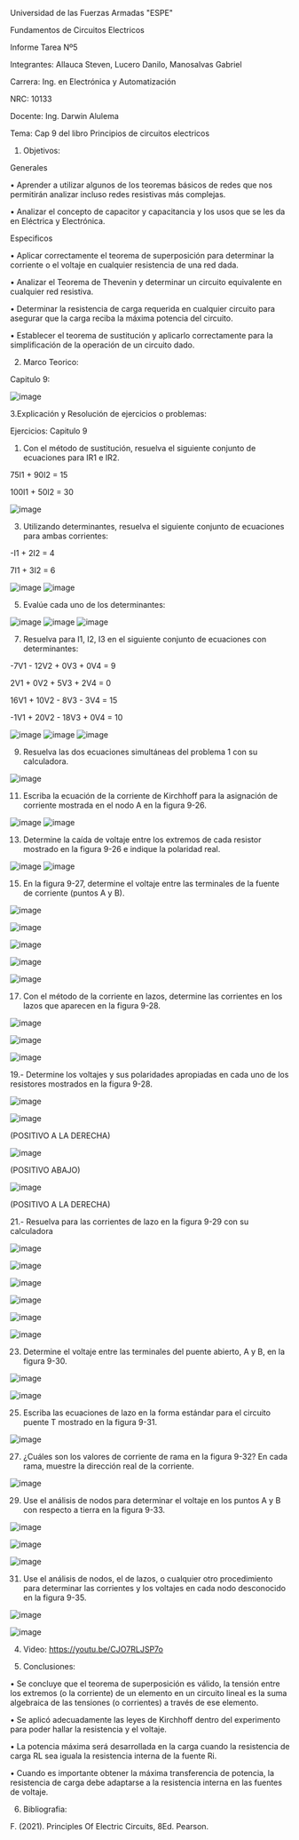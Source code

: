 Universidad de las Fuerzas Armadas "ESPE"

Fundamentos de Circuitos Electricos

Informe Tarea Nº5

Integrantes: Allauca Steven, Lucero Danilo, Manosalvas Gabriel

Carrera: Ing. en Electrónica y Automatización

NRC: 10133

Docente: Ing. Darwin Alulema

Tema: Cap 9 del libro Principios de circuitos electricos

1. Objetivos:

Generales

• Aprender a utilizar algunos de los teoremas básicos de redes que nos permitirán analizar incluso redes resistivas más complejas.

• Analizar el concepto de capacitor y capacitancia y los usos que se les da en Eléctrica y Electrónica.

Especificos

• Aplicar correctamente el teorema de superposición para determinar la corriente o el voltaje en cualquier resistencia de una red dada.

• Analizar el Teorema de Thevenin y determinar un circuito equivalente en cualquier red resistiva.

• Determinar la resistencia de carga requerida en cualquier circuito para asegurar que la carga reciba la máxima potencia del circuito.

• Establecer el teorema de sustitución y aplicarlo correctamente para la simplificación de la operación de un circuito dado.


2. Marco Teorico:

Capitulo 9:

![image](https://user-images.githubusercontent.com/94025287/148792717-04915950-9ab3-4d87-8ca2-ff48141a00fe.png)


3.Explicación y Resolución de ejercicios o problemas:


Ejercicios: Capitulo 9


1. Con el método de sustitución, resuelva el siguiente conjunto de ecuaciones para IR1 e IR2.

75I1 + 90I2 = 15

100I1 + 50I2 = 30

![image](https://user-images.githubusercontent.com/94025287/148303165-2ea3d0bf-eb4c-4bbe-9fb9-2b49fdc1bf9a.png)

3. Utilizando determinantes, resuelva el siguiente conjunto de ecuaciones para ambas corrientes:

-I1 + 2I2 = 4

7I1 + 3I2 = 6

![image](https://user-images.githubusercontent.com/94025287/148303268-8c02b4a2-b2f0-429a-bb2a-a52b9fe148ed.png)
![image](https://user-images.githubusercontent.com/94025287/148303303-ba9751fb-5e18-495d-b09f-150875fc7ffd.png)

5. Evalúe cada uno de los determinantes:

![image](https://user-images.githubusercontent.com/94025287/148303341-b79eaa63-00aa-4984-a09d-d529d686cb21.png)
![image](https://user-images.githubusercontent.com/94025287/148303402-cc73dc3d-f7ab-4351-8f5a-5a7a21360040.png)
![image](https://user-images.githubusercontent.com/94025287/148303429-e8330483-bb39-4170-a285-7c7913f388b6.png)

7. Resuelva para I1, I2, I3 en el siguiente conjunto de ecuaciones con determinantes:

-7V1 - 12V2 + 0V3 + 0V4 = 9

2V1 + 0V2 + 5V3 + 2V4 = 0

16V1 + 10V2 - 8V3 - 3V4 = 15

-1V1 + 20V2 - 18V3 + 0V4 = 10


![image](https://user-images.githubusercontent.com/94025287/148303492-497a0ad1-e13e-4edc-a9a7-b656b58f064a.png)
![image](https://user-images.githubusercontent.com/94025287/148303550-ec60960a-11ca-410a-9c6a-b982d931ba98.png)
![image](https://user-images.githubusercontent.com/94025287/148303568-5f4f5581-b004-4f87-ac43-aa6bba3a278a.png)


9. Resuelva las dos ecuaciones simultáneas del problema 1 con su calculadora.

![image](https://user-images.githubusercontent.com/94025287/148303662-15cf54c2-e255-4730-9e1e-72131149226a.png)

11. Escriba la ecuación de la corriente de Kirchhoff para la asignación de corriente mostrada en el nodo A
en la figura 9-26.

![image](https://user-images.githubusercontent.com/94025287/148303709-fda3ff7a-031a-4eb2-933d-e2229804de47.png)
![image](https://user-images.githubusercontent.com/94025287/148303747-2e983a67-5500-4635-a27e-499716ee6395.png)

13. Determine la caída de voltaje entre los extremos de cada resistor mostrado en la figura 9-26 e indique
la polaridad real.

![image](https://user-images.githubusercontent.com/94025287/148303709-fda3ff7a-031a-4eb2-933d-e2229804de47.png)
![image](https://user-images.githubusercontent.com/94025287/148303849-e17445cf-08f8-48f1-92aa-553462362da3.png)

15. En la figura 9-27, determine el voltaje entre las terminales de la fuente de corriente (puntos A y B).

![image](https://user-images.githubusercontent.com/94025287/148303882-01d59312-7ce4-4c0b-939c-1b98c9f89149.png)

![image](https://user-images.githubusercontent.com/94025287/148303933-b80a5b91-16cc-4ba1-bf8d-f020bac711e6.png)

![image](https://user-images.githubusercontent.com/94025287/148303915-a224e275-e32f-4845-9450-1a037d5efad6.png)

![image](https://user-images.githubusercontent.com/94025287/148303961-89b88352-39a4-41a6-92d7-32b9ce12255f.png)

![image](https://user-images.githubusercontent.com/94025287/148303990-133d09c3-27fa-400f-97c1-aba1e95898d9.png)

17. Con el método de la corriente en lazos, determine las corrientes en los lazos que aparecen en la figura 9-28.

![image](https://user-images.githubusercontent.com/94025287/148304012-9731014b-127e-4ef6-b63b-424b58fa5660.png)

![image](https://user-images.githubusercontent.com/94025287/148304041-1ddc47da-c472-414b-b259-f2e12ad7c5f3.png)

![image](https://user-images.githubusercontent.com/94025287/148304069-96436b1c-0b63-4fa4-ae3f-0b22ce94434b.png)

19.- Determine los voltajes y sus polaridades apropiadas en cada uno de los resistores mostrados en la figura 9-28.

![image](https://user-images.githubusercontent.com/94025287/148964556-58daa165-0033-4280-9e3f-5f83606a3cfa.png)

![image](https://user-images.githubusercontent.com/94025287/148964594-367dd9ce-aeac-434b-b149-a9e6ba5f3f96.png)

(POSITIVO A LA DERECHA)

![image](https://user-images.githubusercontent.com/94025287/148964721-85271bd5-d260-4036-9d42-84c006757745.png)

(POSITIVO ABAJO)

![image](https://user-images.githubusercontent.com/94025287/148964776-ece58eaf-0f5e-4ee6-bea7-51a99104a670.png)

(POSITIVO A LA DERECHA)

21.- Resuelva para las corrientes de lazo en la figura 9-29 con su calculadora

![image](https://user-images.githubusercontent.com/94025287/148964857-71af1998-266d-4e04-9447-e4b4544fb644.png)

![image](https://user-images.githubusercontent.com/94025287/148964877-ad5c1f62-9b22-4bdb-ab67-343ed6de12fb.png)

![image](https://user-images.githubusercontent.com/94025287/148964889-550866ab-3120-4459-90da-33d83fa5c364.png)

![image](https://user-images.githubusercontent.com/94025287/148964914-34cea756-c8de-4a63-8c8f-213f487998e4.png)

![image](https://user-images.githubusercontent.com/94025287/148964932-81193c81-fb3f-4c51-be2c-b2bb8f8d28fa.png)

![image](https://user-images.githubusercontent.com/94025287/148964944-bef3e012-8591-4526-9645-9e72a99efc16.png)


23. Determine el voltaje entre las terminales del puente abierto, A y B, en la figura 9-30.

![image](https://user-images.githubusercontent.com/94025287/148788602-786229a7-b5f7-476f-bcc4-9f8d998a4e25.png)

![image](https://user-images.githubusercontent.com/94025287/148788625-137d3f68-0f51-4afa-866c-6e0183aeccbc.png)

25. Escriba las ecuaciones de lazo en la forma estándar para el circuito puente T mostrado en la figura 9-31.

![image](https://user-images.githubusercontent.com/94025287/148788702-88ddf1b7-e201-4217-8283-04ba387f8dbb.png)

27. ¿Cuáles son los valores de corriente de rama en la figura 9-32? En cada rama, muestre la dirección real de la corriente.

![image](https://user-images.githubusercontent.com/94025287/148788761-63eae69f-f9a3-4ac3-94e1-6e1fcdaf1107.png)

29. Use el análisis de nodos para determinar el voltaje en los puntos A y B con respecto a tierra en la figura 9-33.

![image](https://user-images.githubusercontent.com/94025287/148788819-7c0b9580-7a5e-4b68-aa8a-f61def68a05a.png)

![image](https://user-images.githubusercontent.com/94025287/148788849-3e149c23-bd8d-4dc1-b04b-d9d5fc2f7f92.png)

![image](https://user-images.githubusercontent.com/94025287/148788904-6c1129c7-ecd3-4645-8d85-e6f4367ec4af.png)

31. Use el análisis de nodos, el de lazos, o cualquier otro procedimiento para determinar las corrientes y los voltajes en cada nodo desconocido en la figura 9-35.

![image](https://user-images.githubusercontent.com/94025287/148788962-8a043846-bfab-4879-bee9-0147709011ef.png)

![image](https://user-images.githubusercontent.com/94025287/148789029-21868e2c-9cf9-40f3-bed2-aaceeaf7eecc.png)

 4. Video:
https://youtu.be/CJO7RLJSP7o

5. Conclusiones:

• Se concluye que el teorema de superposición es válido, la tensión entre los extremos (o la corriente) de un elemento en un circuito lineal es la suma algebraica de las tensiones (o corrientes) a través de ese elemento.

• Se aplicó adecuadamente las leyes de Kirchhoff dentro del experimento para poder hallar la resistencia y el voltaje.

• La potencia máxima será desarrollada en la carga cuando la resistencia de carga RL sea iguala la resistencia interna de la fuente Ri.

• Cuando es importante obtener la máxima transferencia de potencia, la resistencia de carga debe adaptarse a la resistencia interna en las fuentes de voltaje.


6. Bibliografia:

F. (2021). Principles Of Electric Circuits, 8Ed. Pearson.
